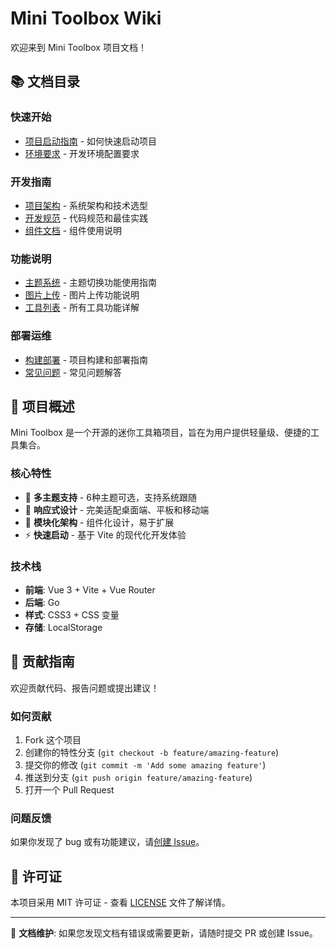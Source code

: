 # Mini Toolbox Wiki

欢迎来到 Mini Toolbox 项目文档！

## 📚 文档目录

### 快速开始

- [项目启动指南](./getting-started.md) - 如何快速启动项目
- [环境要求](./environment.md) - 开发环境配置要求

### 开发指南

- [项目架构](./architecture.md) - 系统架构和技术选型
- [开发规范](./development.md) - 代码规范和最佳实践
- [组件文档](./components.md) - 组件使用说明

### 功能说明

- [主题系统](./theme-system.md) - 主题切换功能使用指南
- [图片上传](./image-upload.md) - 图片上传功能说明
- [工具列表](./tools.md) - 所有工具功能详解

### 部署运维

- [构建部署](./deployment.md) - 项目构建和部署指南
- [常见问题](./faq.md) - 常见问题解答

## 🚀 项目概述

Mini Toolbox 是一个开源的迷你工具箱项目，旨在为用户提供轻量级、便捷的工具集合。

### 核心特性

- 🎨 **多主题支持** - 6种主题可选，支持系统跟随
- 📱 **响应式设计** - 完美适配桌面端、平板和移动端
- 🔧 **模块化架构** - 组件化设计，易于扩展
- ⚡ **快速启动** - 基于 Vite 的现代化开发体验

### 技术栈

- **前端**: Vue 3 + Vite + Vue Router
- **后端**: Go
- **样式**: CSS3 + CSS 变量
- **存储**: LocalStorage

## 🤝 贡献指南

欢迎贡献代码、报告问题或提出建议！

### 如何贡献

1. Fork 这个项目
2. 创建你的特性分支 (`git checkout -b feature/amazing-feature`)
3. 提交你的修改 (`git commit -m 'Add some amazing feature'`)
4. 推送到分支 (`git push origin feature/amazing-feature`)
5. 打开一个 Pull Request

### 问题反馈

如果你发现了 bug 或有功能建议，请[创建 Issue](https://github.com/your-repo/mini-toolbox/issues)。

## 📄 许可证

本项目采用 MIT 许可证 - 查看 [LICENSE](../LICENSE) 文件了解详情。

---

📝 **文档维护**: 如果您发现文档有错误或需要更新，请随时提交 PR 或创建 Issue。